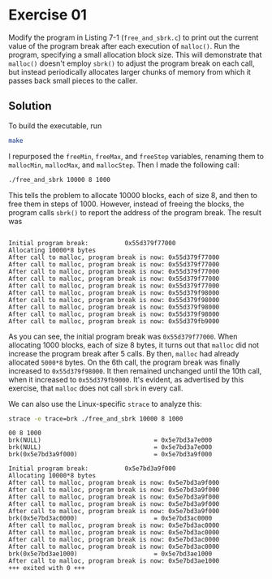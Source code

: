 # Exercise 01

Modify the program in Listing 7-1 (`free_and_sbrk.c`) to print out the current value
of the program break after each execution of `malloc()`. Run the program, specifying
a small allocation block size. This will demonstrate that `malloc()` doesn't employ
`sbrk()` to adjust the program break on each call, but instead periodically allocates
larger chunks of memory from which it passes back small pieces to the caller.

## Solution

To build the executable, run

```bash
make
```

I repurposed the `freeMin`, `freeMax`, and `freeStep` variables, renaming them to
`mallocMin`, `mallocMax`, and `mallocStep`. Then I made the following call:

```bash
./free_and_sbrk 10000 8 1000
```

This tells the problem to allocate 10000 blocks, each of size 8, and then
to free them in steps of 1000. However, instead of freeing the blocks,
the program calls `sbrk()` to report the address of the program break.
The result was

```

Initial program break:          0x55d379f77000
Allocating 10000*8 bytes
After call to malloc, program break is now: 0x55d379f77000
After call to malloc, program break is now: 0x55d379f77000
After call to malloc, program break is now: 0x55d379f77000
After call to malloc, program break is now: 0x55d379f77000
After call to malloc, program break is now: 0x55d379f77000
After call to malloc, program break is now: 0x55d379f98000
After call to malloc, program break is now: 0x55d379f98000
After call to malloc, program break is now: 0x55d379f98000
After call to malloc, program break is now: 0x55d379f98000
After call to malloc, program break is now: 0x55d379fb9000
```

As you can see, the initial program break was `0x55d379f77000`. When allocating 1000 blocks,
each of size 8 bytes, it turns out that `malloc` did not increase the program break after
5 calls. By then, `malloc` had already allocated `5000*8` bytes. On the 6th call, the program
break was finally increased to `0x55d379f98000`. It then remained unchanged until the 10th
call, when it increased to `0x55d379fb9000`. It's evident, as advertised by this exercise, that
`malloc` does not call `sbrk` in every call.

We can also use the Linux-specific `strace` to analyze this:

```bash
strace -e trace=brk ./free_and_sbrk 10000 8 1000
```

```
00 8 1000
brk(NULL)                               = 0x5e7bd3a7e000
brk(NULL)                               = 0x5e7bd3a7e000
brk(0x5e7bd3a9f000)                     = 0x5e7bd3a9f000

Initial program break:          0x5e7bd3a9f000
Allocating 10000*8 bytes
After call to malloc, program break is now: 0x5e7bd3a9f000
After call to malloc, program break is now: 0x5e7bd3a9f000
After call to malloc, program break is now: 0x5e7bd3a9f000
After call to malloc, program break is now: 0x5e7bd3a9f000
After call to malloc, program break is now: 0x5e7bd3a9f000
brk(0x5e7bd3ac0000)                     = 0x5e7bd3ac0000
After call to malloc, program break is now: 0x5e7bd3ac0000
After call to malloc, program break is now: 0x5e7bd3ac0000
After call to malloc, program break is now: 0x5e7bd3ac0000
After call to malloc, program break is now: 0x5e7bd3ac0000
brk(0x5e7bd3ae1000)                     = 0x5e7bd3ae1000
After call to malloc, program break is now: 0x5e7bd3ae1000
+++ exited with 0 +++
```
